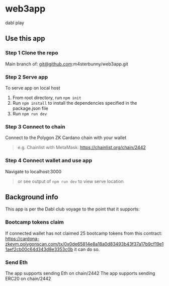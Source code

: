 # web3app
dabl play

## Use this app

### Step 1 Clone the repo

Main branch of: git@github.com:m4sterbunny/web3app.git

### Step 2 Serve app

To serve app on local host

1. From root directory, run `npm init`
2. Run `npm install` to install the dependencies specified in the package.json file
3. Run `npm run dev`

### Step 3 Connect to chain

Connect to the Polygon ZK Cardano chain with your wallet
> e.g. Chainlist with MetaMask: https://chainlist.org/chain/2442

### Step 4 Connect wallet and use app

Navigate to localhost:3000
> or see output of `npm run dev` to view serve location

## Background info

This app is per the Dabl club voyage to the point that it supports:

### Bootcamp tokens claim
If connected wallet has not claimed 25 bootcamp tokens from this contract:
https://cardona-zkevm.polygonscan.com/tx/0x0de65814e8a18a0d83493b43f37a17b9cf19e11aef2cb00c64d343d8e3353c0b
it can do so.

### Send Eth

The app supports sending Eth on chain/2442
The app supports sending ERC20 on chain/2442